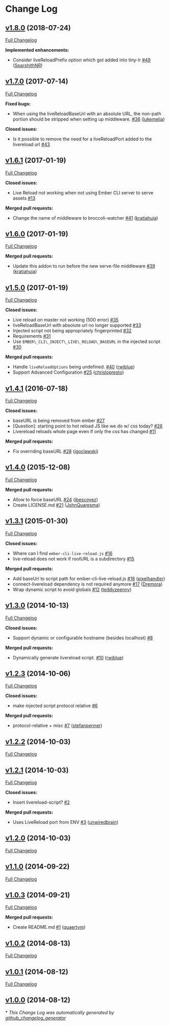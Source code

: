 # Change Log

## [v1.8.0](https://github.com/ember-cli/ember-cli-inject-live-reload/tree/v1.8.0) (2018-07-24)
[Full Changelog](https://github.com/ember-cli/ember-cli-inject-live-reload/compare/v1.7.0...v1.8.0)

**Implemented enhancements:**

- Consider liveReloadPrefix option which got added into tiny-lr [\#49](https://github.com/ember-cli/ember-cli-inject-live-reload/pull/49) ([SparshithNR](https://github.com/SparshithNR))

## [v1.7.0](https://github.com/ember-cli/ember-cli-inject-live-reload/tree/v1.7.0) (2017-07-14)
[Full Changelog](https://github.com/ember-cli/ember-cli-inject-live-reload/compare/v1.6.1...v1.7.0)

**Fixed bugs:**

- When using the liveReloadBaseUrl with an absolute URL, the non-path portion should be stripped when setting up middleware. [\#36](https://github.com/ember-cli/ember-cli-inject-live-reload/pull/36) ([lukemelia](https://github.com/lukemelia))

**Closed issues:**

- Is it possible to remove the need for a liveReloadPort added to the livereload url [\#43](https://github.com/ember-cli/ember-cli-inject-live-reload/issues/43)

## [v1.6.1](https://github.com/ember-cli/ember-cli-inject-live-reload/tree/v1.6.1) (2017-01-19)
[Full Changelog](https://github.com/ember-cli/ember-cli-inject-live-reload/compare/v1.6.0...v1.6.1)

**Closed issues:**

- Live Reload not working when not using Ember CLI server to serve assets [\#13](https://github.com/ember-cli/ember-cli-inject-live-reload/issues/13)

**Merged pull requests:**

- Change the name of middleware to broccoli-watcher [\#41](https://github.com/ember-cli/ember-cli-inject-live-reload/pull/41) ([kratiahuja](https://github.com/kratiahuja))

## [v1.6.0](https://github.com/ember-cli/ember-cli-inject-live-reload/tree/v1.6.0) (2017-01-19)
[Full Changelog](https://github.com/ember-cli/ember-cli-inject-live-reload/compare/v1.5.0...v1.6.0)

**Merged pull requests:**

- Update this addon to run before the new serve-file middleware [\#39](https://github.com/ember-cli/ember-cli-inject-live-reload/pull/39) ([kratiahuja](https://github.com/kratiahuja))

## [v1.5.0](https://github.com/ember-cli/ember-cli-inject-live-reload/tree/v1.5.0) (2017-01-19)
[Full Changelog](https://github.com/ember-cli/ember-cli-inject-live-reload/compare/v1.4.1...v1.5.0)

**Closed issues:**

- Live reload on master not working \(500 error\) [\#35](https://github.com/ember-cli/ember-cli-inject-live-reload/issues/35)
- liveReloadBaseUrl with absolute url no longer supported [\#33](https://github.com/ember-cli/ember-cli-inject-live-reload/issues/33)
- Injected script not being appropriately fingerprinted [\#32](https://github.com/ember-cli/ember-cli-inject-live-reload/issues/32)
- Requirements [\#31](https://github.com/ember-cli/ember-cli-inject-live-reload/issues/31)
- Use `EMBER\_CLI\_INJECT\_LIVE\_RELOAD\_BASEURL` in the injected script  [\#30](https://github.com/ember-cli/ember-cli-inject-live-reload/issues/30)

**Merged pull requests:**

- Handle `liveReloadOptions` being undefined. [\#40](https://github.com/ember-cli/ember-cli-inject-live-reload/pull/40) ([rwjblue](https://github.com/rwjblue))
- Support Advanced Configuration [\#25](https://github.com/ember-cli/ember-cli-inject-live-reload/pull/25) ([chrislopresto](https://github.com/chrislopresto))

## [v1.4.1](https://github.com/ember-cli/ember-cli-inject-live-reload/tree/v1.4.1) (2016-07-18)
[Full Changelog](https://github.com/ember-cli/ember-cli-inject-live-reload/compare/v1.4.0...v1.4.1)

**Closed issues:**

- baseURL is being removed from ember [\#27](https://github.com/ember-cli/ember-cli-inject-live-reload/issues/27)
- \[Question\]: starting point to hot reload JS like we do w/ css today? [\#26](https://github.com/ember-cli/ember-cli-inject-live-reload/issues/26)
- Livereload reloads whole page even if only the css has changed [\#11](https://github.com/ember-cli/ember-cli-inject-live-reload/issues/11)

**Merged pull requests:**

- Fix overriding baseURL [\#28](https://github.com/ember-cli/ember-cli-inject-live-reload/pull/28) ([jgoclawski](https://github.com/jgoclawski))

## [v1.4.0](https://github.com/ember-cli/ember-cli-inject-live-reload/tree/v1.4.0) (2015-12-08)
[Full Changelog](https://github.com/ember-cli/ember-cli-inject-live-reload/compare/v1.3.1...v1.4.0)

**Merged pull requests:**

- Allow to force baseURL [\#24](https://github.com/ember-cli/ember-cli-inject-live-reload/pull/24) ([jbescoyez](https://github.com/jbescoyez))
- Create LICENSE.md [\#21](https://github.com/ember-cli/ember-cli-inject-live-reload/pull/21) ([JohnQuaresma](https://github.com/JohnQuaresma))

## [v1.3.1](https://github.com/ember-cli/ember-cli-inject-live-reload/tree/v1.3.1) (2015-01-30)
[Full Changelog](https://github.com/ember-cli/ember-cli-inject-live-reload/compare/v1.3.0...v1.3.1)

**Closed issues:**

- Where can I find `ember-cli-live-reload.js`  [\#16](https://github.com/ember-cli/ember-cli-inject-live-reload/issues/16)
- live-reload does not work if rootURL is a subdirectory [\#15](https://github.com/ember-cli/ember-cli-inject-live-reload/issues/15)

**Merged pull requests:**

- Add baseUrl to script path for ember-cli-live-reload.js [\#18](https://github.com/ember-cli/ember-cli-inject-live-reload/pull/18) ([pixelhandler](https://github.com/pixelhandler))
- connect-livereload dependency is not required anymore [\#17](https://github.com/ember-cli/ember-cli-inject-live-reload/pull/17) ([Dremora](https://github.com/Dremora))
- Wrap dynamic script to avoid globals [\#12](https://github.com/ember-cli/ember-cli-inject-live-reload/pull/12) ([teddyzeenny](https://github.com/teddyzeenny))

## [v1.3.0](https://github.com/ember-cli/ember-cli-inject-live-reload/tree/v1.3.0) (2014-10-13)
[Full Changelog](https://github.com/ember-cli/ember-cli-inject-live-reload/compare/v1.2.3...v1.3.0)

**Closed issues:**

- Support dynamic or configurable hostname \(besides localhost\) [\#8](https://github.com/ember-cli/ember-cli-inject-live-reload/issues/8)

**Merged pull requests:**

- Dynamically generate livereload script. [\#10](https://github.com/ember-cli/ember-cli-inject-live-reload/pull/10) ([rwjblue](https://github.com/rwjblue))

## [v1.2.3](https://github.com/ember-cli/ember-cli-inject-live-reload/tree/v1.2.3) (2014-10-06)
[Full Changelog](https://github.com/ember-cli/ember-cli-inject-live-reload/compare/v1.2.2...v1.2.3)

**Closed issues:**

- make injected script protocol relative [\#6](https://github.com/ember-cli/ember-cli-inject-live-reload/issues/6)

**Merged pull requests:**

- protocol-relative + misc [\#7](https://github.com/ember-cli/ember-cli-inject-live-reload/pull/7) ([stefanpenner](https://github.com/stefanpenner))

## [v1.2.2](https://github.com/ember-cli/ember-cli-inject-live-reload/tree/v1.2.2) (2014-10-03)
[Full Changelog](https://github.com/ember-cli/ember-cli-inject-live-reload/compare/v1.2.1...v1.2.2)

## [v1.2.1](https://github.com/ember-cli/ember-cli-inject-live-reload/tree/v1.2.1) (2014-10-03)
[Full Changelog](https://github.com/ember-cli/ember-cli-inject-live-reload/compare/v1.2.0...v1.2.1)

**Closed issues:**

- Insert livereload-script? [\#2](https://github.com/ember-cli/ember-cli-inject-live-reload/issues/2)

**Merged pull requests:**

- Uses LiveReload port from ENV [\#3](https://github.com/ember-cli/ember-cli-inject-live-reload/pull/3) ([unwiredbrain](https://github.com/unwiredbrain))

## [v1.2.0](https://github.com/ember-cli/ember-cli-inject-live-reload/tree/v1.2.0) (2014-10-03)
[Full Changelog](https://github.com/ember-cli/ember-cli-inject-live-reload/compare/v1.1.0...v1.2.0)

## [v1.1.0](https://github.com/ember-cli/ember-cli-inject-live-reload/tree/v1.1.0) (2014-09-22)
[Full Changelog](https://github.com/ember-cli/ember-cli-inject-live-reload/compare/v1.0.3...v1.1.0)

## [v1.0.3](https://github.com/ember-cli/ember-cli-inject-live-reload/tree/v1.0.3) (2014-09-21)
[Full Changelog](https://github.com/ember-cli/ember-cli-inject-live-reload/compare/v1.0.2...v1.0.3)

**Merged pull requests:**

- Create README.md [\#1](https://github.com/ember-cli/ember-cli-inject-live-reload/pull/1) ([quaertym](https://github.com/quaertym))

## [v1.0.2](https://github.com/ember-cli/ember-cli-inject-live-reload/tree/v1.0.2) (2014-08-13)
[Full Changelog](https://github.com/ember-cli/ember-cli-inject-live-reload/compare/v1.0.1...v1.0.2)

## [v1.0.1](https://github.com/ember-cli/ember-cli-inject-live-reload/tree/v1.0.1) (2014-08-12)
[Full Changelog](https://github.com/ember-cli/ember-cli-inject-live-reload/compare/v1.0.0...v1.0.1)

## [v1.0.0](https://github.com/ember-cli/ember-cli-inject-live-reload/tree/v1.0.0) (2014-08-12)


\* *This Change Log was automatically generated by [github_changelog_generator](https://github.com/skywinder/Github-Changelog-Generator)*